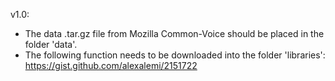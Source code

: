 v1.0:
* The data .tar.gz file from Mozilla Common-Voice should be placed in the folder 'data'.
* The following function needs to be downloaded into the folder 'libraries': https://gist.github.com/alexalemi/2151722
